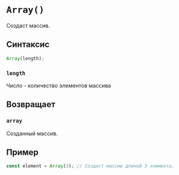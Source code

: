 # `Array()`

Создаст массив.

## Cинтаксис

```js
Array(length);
```

### `length`

Число - количество элементов массива

## Возвращает

### `array`

Созданный массив.

## Пример

```js
const element = Array(3); // Создаст массив длиной 3 элемента.
```

